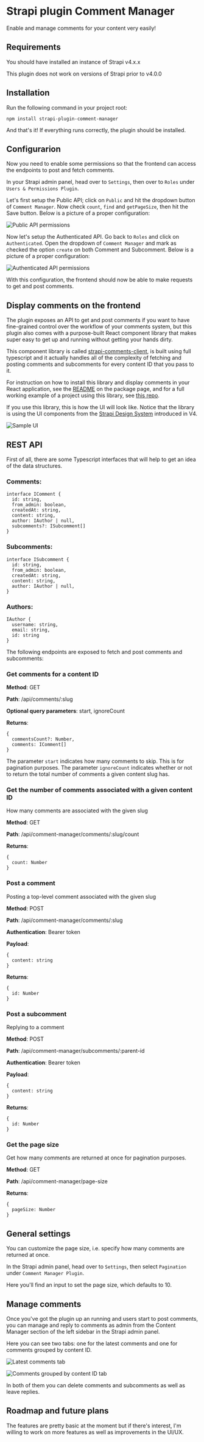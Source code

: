 # Strapi plugin Comment Manager

Enable and manage comments for your content very easily!

## Requirements

You should have installed an instance of Strapi v4.x.x

This plugin does not work on versions of Strapi prior to v4.0.0

## Installation

Run the following command in your project root:

    npm install strapi-plugin-comment-manager

And that's it! If everything runs correctly, the plugin should be installed.

## Configurarion

Now you need to enable some permissions so that the frontend can access the endpoints to post and fetch comments.

In your Strapi admin panel, head over to `Settings`, then over to `Roles` under `Users & Permissions Plugin`.

Let's first setup the Public API; click on `Public` and hit the dropdown button of `Comment Manager`. Now check `count`, `find` and `getPageSize`, then hit the Save button. Below is a picture of a proper configuration:

![Public API permissions](https://raw.githubusercontent.com/luisguve/strapi-plugin-comment-manager/main/public-api.png)

Now let's setup the Authenticated API. Go back to `Roles` and click on `Authenticated`. Open the dropdown of `Comment Manager` and mark as checked the option `create` on both Comment and Subcomment. Below is a picture of a proper configuration:

![Authenticated API permissions](https://raw.githubusercontent.com/luisguve/strapi-plugin-comment-manager/main/authenticated-api.png)

With this configuration, the frontend should now be able to make requests to get and post comments.

## Display comments on the frontend

The plugin exposes an API to get and post comments if you want to have fine-grained control over the workflow of your comments system, but this plugin also comes with a purpose-built React component library that makes super easy to get up and running without getting your hands dirty.

This component library is called [strapi-comments-client](https://npmjs.com/package/strapi-comments-client), is built using full typescript and it actually handles all of the complexity of fetching and posting comments and subcomments for every content ID that you pass to it.

For instruction on how to install this library and display comments in your React application, see the [README](https://npmjs.com/package/strapi-comments-client) on the package page, and for a full working example of a project using this library, see [this repo](https://github.com/luisguve/strapi-comments-client-example).

If you use this library, this is how the UI will look like. Notice that the library is using the UI components from the [Strapi Design System](https://design-system.strapi.io) introduced in V4.

![Sample UI](https://raw.githubusercontent.com/luisguve/strapi-plugin-comment-manager/main/post.PNG)

## REST API

First of all, there are some Typescript interfaces that will help to get an idea of the data structures.

### Comments:
    interface IComment {
      id: string,
      from_admin: boolean,
      createdAt: string,
      content: string,
      author: IAuthor | null,
      subcomments?: ISubcomment[]
    }

### Subcomments:
    interface ISubcomment {
      id: string,
      from_admin: boolean,
      createdAt: string,
      content: string,
      author: IAuthor | null,
    }

### Authors:
    IAuthor {
      username: string,
      email: string,
      id: string
    }


The following endpoints are exposed to fetch and post comments and subcomments:

### Get comments for a content ID

**Method**: GET

**Path**: /api/comments/:slug

**Optional query parameters**: start, ignoreCount

**Returns**:

    {
      commentsCount?: Number,
      comments: IComment[]
    }

The parameter `start` indicates how many comments to skip. This is for pagination purposes.
The parameter `ignoreCount` indicates whether or not to return the total number of comments a given content slug has.

### Get the number of comments associated with a given content ID

How many comments are associated with the given slug

**Method**: GET

**Path**: /api/comment-manager/comments/:slug/count

**Returns**:

    {
      count: Number
    }

### Post a comment

Posting a top-level comment associated with the given slug

**Method**: POST

**Path**: /api/comment-manager/comments/:slug

**Authentication**: Bearer token

**Payload**:

    {
      content: string
    }

**Returns**:

    {
      id: Number
    }

### Post a subcomment

Replying to a comment

**Method**: POST

**Path**: /api/comment-manager/subcomments/:parent-id

**Authentication**: Bearer token

**Payload**:

    {
      content: string
    }

**Returns**:

    {
      id: Number
    }

### Get the page size

Get how many comments are returned at once for pagination purposes.

**Method**: GET

**Path**: /api/comment-manager/page-size

**Returns**:

    {
      pageSize: Number
    }

## General settings

You can customize the page size, i.e. specify how many comments are returned at once.

In the Strapi admin panel, head over to `Settings`, then select `Pagination` under `Comment Manager Plugin`.

Here you'll find an input to set the page size, which defaults to 10.

## Manage comments

Once you've got the plugin up an running and users start to post comments, you can manage and reply to comments as admin from the Content Manager section of the left sidebar in the Strapi admin panel.

Here you can see two tabs: one for the latest comments and one for comments grouped by content ID.

![Latest comments tab](https://raw.githubusercontent.com/luisguve/strapi-plugin-comment-manager/main/latest-comments.png)

![Comments grouped by content ID tab](https://raw.githubusercontent.com/luisguve/strapi-plugin-comment-manager/main/grouped-comments.png)

In both of them you can delete comments and subcomments as well as leave replies.

## Roadmap and future plans

The features are pretty basic at the moment but if there's interest, I'm willing to work on more features as well as improvements in the UI/UX.
